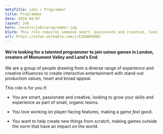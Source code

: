 ```yaml
---
metaTitle: jobs / Programmer
title: Programmer
date: 2018-09-07
layout: Job
hero: /assets/jobs/programmer.jpg
blurb: This role requires someone smart, passionate and creative, looking to grow your skills and experience as part of small, organic teams.
url: https://ustwo.workable.com/j/E2DA060AB3
---
```


<div class="content-box squashed">

#### We’re looking for a talented programmer to join ustwo games in London, creators of Monument Valley and Land’s End.

We are a group of people drawing from a diverse range of experience and creative influences to create interactive entertainment with stand-out production values, heart and broad appeal.

This role is for you if:

+ You are smart, passionate and creative, looking to grow your skills and experience as part of small, organic teams.

+ You love working on player-facing features, making a game *feel* good.

+ You want to help create new things from scratch, making games outside the norm that have an impact on the world.

</div>

